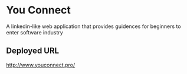 # You Connect
  A linkedin-like web application that provides guidences for beginners to enter software industry
  
  ## Deployed URL
  http://www.youconnect.pro/
